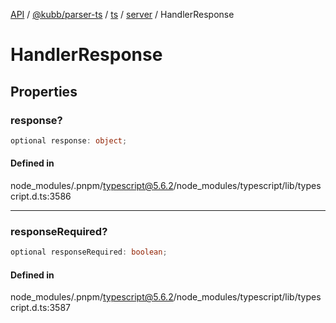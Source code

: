 [API](../../../../../../../packages.md) / [@kubb/parser-ts](../../../../../index.md) / [ts](../../../index.md) / [server](../index.md) / HandlerResponse

# HandlerResponse

## Properties

### response?

```ts
optional response: object;
```

#### Defined in

node\_modules/.pnpm/typescript@5.6.2/node\_modules/typescript/lib/typescript.d.ts:3586

***

### responseRequired?

```ts
optional responseRequired: boolean;
```

#### Defined in

node\_modules/.pnpm/typescript@5.6.2/node\_modules/typescript/lib/typescript.d.ts:3587
